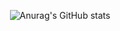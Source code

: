 <!-- ### Hi there 👋 -->
<div align=center>

![Anurag's GitHub stats](https://github-readme-stats.vercel.app/api?username=Jeongbin&theme=default&show_icons=true)
</div>



<!--
**JeongBin0227/JeongBin0227** is a ✨ _special_ ✨ repository because its `README.md` (this file) appears on your GitHub profile.

Here are some ideas to get you started:

- 🔭 I’m currently working on ...
- 🌱 I’m currently learning ...
- 👯 I’m looking to collaborate on ...
- 🤔 I’m looking for help with ...
- 💬 Ask me about ...
- 📫 How to reach me: ...
- 😄 Pronouns: ...
- ⚡ Fun fact: ...
-->
